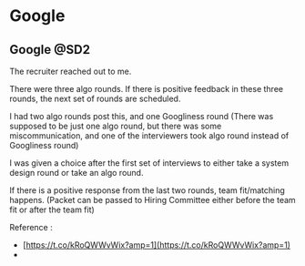 # Google

## Google @SD2 <a id="9dd8"></a>

The recruiter reached out to me.

There were three algo rounds. If there is positive feedback in these three rounds, the next set of rounds are scheduled.

I had two algo rounds post this, and one Googliness round \(There was supposed to be just one algo round, but there was some miscommunication, and one of the interviewers took algo round instead of Googliness round\)

I was given a choice after the first set of interviews to either take a system design round or take an algo round.

If there is a positive response from the last two rounds, team fit/matching happens. \(Packet can be passed to Hiring Committee either before the team fit or after the team fit\)

Reference :

* [https://t.co/kRoQWWvWix?amp=1](https://t.co/kRoQWWvWix?amp=1)
* 
